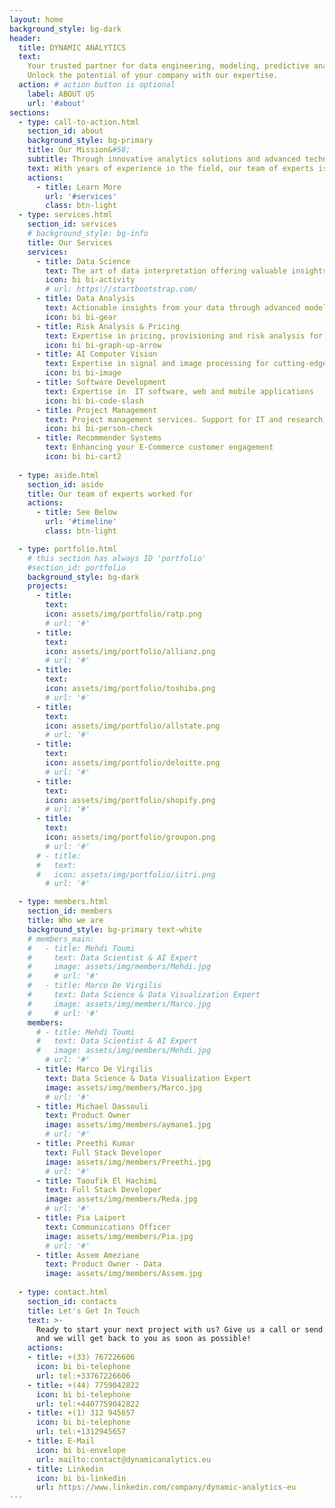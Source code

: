 ```yaml
---
layout: home
background_style: bg-dark
header:
  title: DYNAMIC ANALYTICS
  text: 
    Your trusted partner for data engineering, modeling, predictive analytics, IT development and more.  
    Unlock the potential of your company with our expertise.
  action: # action button is optional
    label: ABOUT US
    url: '#about'
sections:
  - type: call-to-action.html
    section_id: about
    background_style: bg-primary
    title: Our Mission&#58;
    subtitle: Through innovative analytics solutions and advanced technologies, we aim to empower organizations with data-driven insights.
    text: With years of experience in the field, our team of experts is committed to delivering innovative solutions that drive results, deliver superior value and exceptional services. 
    actions:
      - title: Learn More
        url: '#services'
        class: btn-light
  - type: services.html
    section_id: services
    # background_style: bg-info
    title: Our Services
    services:
      - title: Data Science
        text: The art of data interpretation offering valuable insights from complex datasets
        icon: bi bi-activity
        # url: https://startbootstrap.com/
      - title: Data Analysis
        text: Actionable insights from your data through advanced modeling and predictive analysis
        icon: bi bi-gear
      - title: Risk Analysis & Pricing
        text: Expertise in pricing, provisioning and risk analysis for P&C insurance companies
        icon: bi bi-graph-up-arrow
      - title: AI Computer Vision
        text: Expertise in signal and image processing for cutting-edge solutions in visual analysis
        icon: bi bi-image
      - title: Software Development
        text: Expertise in  IT software, web and mobile applications
        icon: bi bi-code-slash
      - title: Project Management
        text: Project management services. Support for IT and research projects
        icon: bi bi-person-check
      - title: Recommender Systems
        text: Enhancing your E-Commerce customer engagement
        icon: bi bi-cart2
        
  - type: aside.html
    section_id: aside
    title: Our team of experts worked for
    actions:
      - title: See Below
        url: '#timeline'
        class: btn-light

  - type: portfolio.html
    # this section has always ID 'portfolio'
    #section_id: portfolio
    background_style: bg-dark
    projects:
      - title: 
        text: 
        icon: assets/img/portfolio/ratp.png
        # url: '#'
      - title: 
        text: 
        icon: assets/img/portfolio/allianz.png
        # url: '#'
      - title: 
        text: 
        icon: assets/img/portfolio/toshiba.png
        # url: '#'
      - title: 
        text: 
        icon: assets/img/portfolio/allstate.png
        # url: '#'
      - title: 
        text: 
        icon: assets/img/portfolio/deloitte.png
        # url: '#'
      - title: 
        text: 
        icon: assets/img/portfolio/shopify.png
        # url: '#'
      - title: 
        text: 
        icon: assets/img/portfolio/groupon.png
        # url: '#'
      # - title: 
      #   text: 
      #   icon: assets/img/portfolio/iitri.png
        # url: '#'

  - type: members.html
    section_id: members
    title: Who we are
    background_style: bg-primary text-white
    # members_main:
    #   - title: Mehdi Toumi
    #     text: Data Scientist & AI Expert
    #     image: assets/img/members/Mehdi.jpg
    #     # url: '#'
    #   - title: Marco De Virgilis
    #     text: Data Science & Data Visualization Expert
    #     image: assets/img/members/Marco.jpg
    #     # url: '#'
    members:
      # - title: Mehdi Toumi
      #   text: Data Scientist & AI Expert
      #   image: assets/img/members/Mehdi.jpg
        # url: '#'
      - title: Marco De Virgilis
        text: Data Science & Data Visualization Expert
        image: assets/img/members/Marco.jpg
        # url: '#'
      - title: Michael Dassouli
        text: Product Owner
        image: assets/img/members/aymane1.jpg
        # url: '#'
      - title: Preethi Kumar
        text: Full Stack Developer
        image: assets/img/members/Preethi.jpg
        # url: '#'
      - title: Taoufik El Hachimi
        text: Full Stack Developer
        image: assets/img/members/Reda.jpg
        # url: '#'
      - title: Pia Laipert
        text: Communications Officer
        image: assets/img/members/Pia.jpg
        # url: '#'
      - title: Assem Ameziane
        text: Product Owner - Data
        image: assets/img/members/Assem.jpg
  
  - type: contact.html
    section_id: contacts
    title: Let's Get In Touch
    text: >-
      Ready to start your next project with us? Give us a call or send us an email
      and we will get back to you as soon as possible!
    actions:
    - title: +(33) 767226606 
      icon: bi bi-telephone
      url: tel:+33767226606
    - title: +(44) 7759042822
      icon: bi bi-telephone
      url: tel:+4407759042822
    - title: +(1) 312 945657 
      icon: bi bi-telephone
      url: tel:+1312945657 
    - title: E-Mail
      icon: bi bi-envelope
      url: mailto:contact@dynamicanalytics.eu
    - title: Linkedin
      icon: bi bi-linkedin
      url: https://www.linkedin.com/company/dynamic-analytics-eu
---
```

